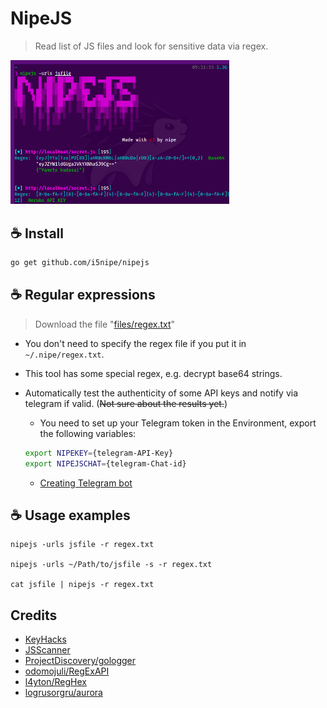 # NipeJS

> Read list of JS files and look for sensitive data via regex. 
<img src="./files/NipeJS.png" alt="alt text" width="350"/>

## ☕ Install

```bash
go get github.com/i5nipe/nipejs
```

## ☕ Regular expressions
> Download the file "[files/regex.txt](https://github.com/i5nipe/nipejs/blob/master/files/regex.txt)"

- You don't need to specify the regex file if you put it in `~/.nipe/regex.txt`.

- This tool has some special regex, e.g. decrypt base64 strings.

- Automatically test the authenticity of some API keys and notify via telegram if valid. (~~Not sure about the results yet.~~)
  - You need to set up your Telegram token in the Environment, export the following variables:
  ```bash
  export NIPEKEY={telegram-API-Key}
  export NIPEJSCHAT={telegram-Chat-id}
  ```
  - [Creating Telegram bot](https://core.telegram.org/bots#3-how-do-i-create-a-bot)


## ☕ Usage examples

```
nipejs -urls jsfile -r regex.txt

nipejs -urls ~/Path/to/jsfile -s -r regex.txt

cat jsfile | nipejs -r regex.txt
```

## Credits

- [KeyHacks](https://github.com/streaak/keyhacks)
- [JSScanner](https://github.com/0x240x23elu/JSScanner)
- [ProjectDiscovery/gologger](https://github.com/projectdiscovery/gologger)
- [odomojuli/RegExAPI](https://github.com/odomojuli/RegExAPI)
- [l4yton/RegHex](https://github.com/l4yton/RegHex)
- [logrusorgru/aurora](https://github.com/logrusorgru/aurora)
